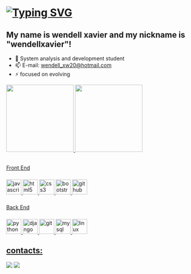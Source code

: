 # <a href="https://git.io/typing-svg"><img src="https://readme-typing-svg.demolab.com?font=Fira+Code&pause=1000&width=435&lines=%F0%9F%91%8B+Hello!+Welcome+to+my+Github+profile." alt="Typing SVG" /></a>
## My name is wendell xavier and my nickname is "wendellxavier"!

 - 🌱 System analysis and development student
 - 📫 E-mail: wendell_xw20@hotmail.com
 - ⚡ focused on evolving

<div>
<a href="https://github.com/wendellxavier25">
<img loading="lazy" height="180em" src="https://github-readme-stats.vercel.app/api/top-langs/?username=wendellxavier25&layout=compact&langs_count=7&theme=dracula"/>
<img loading="lazy" height="180em" src="https://github-readme-stats.vercel.app/api?username=wendellxavier25&show_icons=true&theme=dracula&include_all_commits=true&count_private=true"/>
</div>

<br>

<p align="left">Front End</p>

### 

<div align="left">
  <img src="https://cdn.jsdelivr.net/gh/devicons/devicon/icons/javascript/javascript-original.svg" height="40" alt="javascript">
  <img src="https://cdn.jsdelivr.net/gh/devicons/devicon/icons/html5/html5-original.svg" height="40" alt="html5">
  <img src="https://cdn.jsdelivr.net/gh/devicons/devicon/icons/css3/css3-original.svg" height="40" alt="css3">
  <img src="https://cdn.jsdelivr.net/gh/devicons/devicon/icons/bootstrap/bootstrap-original.svg" height="40" alt="bootstrap">
  <img src="https://cdn.jsdelivr.net/gh/devicons/devicon/icons/github/github-original.svg" height="40" alt="github">
</div>

### 

<p align="left">Back End</p>

### 

<div align="left">
  <img src="https://cdn.jsdelivr.net/gh/devicons/devicon/icons/python/python-original.svg" height="40" alt="python">
  <img src="https://cdn.jsdelivr.net/gh/devicons/devicon/icons/django/django-plain.svg" height="40" alt="django">
  <img src="https://cdn.jsdelivr.net/gh/devicons/devicon/icons/git/git-original.svg" height="40" alt="git">
  <img src="https://cdn.jsdelivr.net/gh/devicons/devicon/icons/mysql/mysql-original.svg" height="40" alt="mysql">
  <img src="https://cdn.jsdelivr.net/gh/devicons/devicon/icons/linux/linux-original.svg" height="40" alt="linux">
</div>


## contacts:

<div>
<a href="https://instagram.com/https://www.instagram.com/wendell.25/" target="_blank"><img loading="lazy" src="https://img.shields.io/badge/-Instagram-%23E4405F?style=for-the-badge&logo=instagram&logoColor=white" target="_blank"></a>
<a href="https://www.linkedin.com/in/wendell-xavier-20b051144/" target="_blank"><img loading="lazy" src="https://img.shields.io/badge/-LinkedIn-%230077B5?style=for-the-badge&logo=linkedin&logoColor=white" target="_blank"></a>   
</div>
